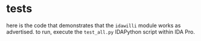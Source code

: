 # tests

here is the code that demonstrates that the `idawilli` module works as advertised.
to run, execute the `test_all.py` IDAPython script within IDA Pro.
